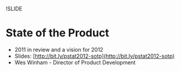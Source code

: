 !SLIDE 
# State of the Product #

* 2011 in review and a vision for 2012
* Slides: [http://bit.ly/pstat2012-sotp](http://bit.ly/pstat2012-sotp)
* Wes Winham - Director of Product Development
